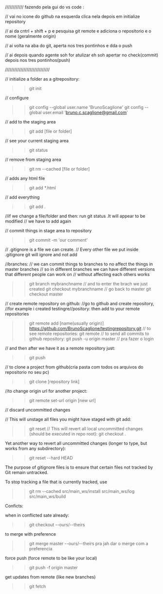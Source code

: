 //////////// fazendo pela gui do vs code :

// vai no icone do github na esquerda clica nela depois em initialize repository

// ai da cntrl + shift + p  e pesquisa git remote e adiciona o repositorio e o nome (geralmente origin)

// ai volta na aba do git, aperta nos tres pontinhos e dda o push

// ai depois quando agente soh for atulizar eh soh apertar no check(commit) depois nos tres pontinhos(push)

/////////////////////////////

// initialize a folder as a gitrepository:
>> git init

// configure
>> git config --global user.name 'BrunoScaglione'
>> git config --global user.email 'bruno.c.scaglione@gmail.com'

// add to the staging area 
>> git add [file or folder]

// see your current staging area
>> git status

// remove from staging area 
>> git rm --cached [file or folder]

// adds any html file 
>> git add *.html 

// add everything
>> git add .

//if we change a file/folder and then: run git status .It will appear to be modified
// we have to add again

// commit things in stage area to repository
>> git commit -m 'our comment'

// .gitignore is a file we can create.
// Every other file we put inside .gitignore git will ignore and not add 

//branches:
// we can commit things to branches to no affect the things in master branches
// so in different branches we can have different versions that different people can work on 
// without affecting each others works
>> git branch mybranchname
// and to enter the brach we just created
>> git checkout mybranchname
// go back to master
>> git checkout master


// create remote repository on github:
//go to github and create repository,
//for example i created testingre//pository:
then add to your remote repositories
>> git remote add [name(usually origin)] https://github.com/BrunoScaglione/testingrepository.git
// to see remote repositories:
>> git remote 
// to send all commits to github repository:
>>git push -u origin master
// pra fazer o login

// and then after we have it as a remote repository just:
>> git push

// to clone a project from github(cria pasta com todos os arquivos do repositorio no seu pc)
>> git clone [repository link]

//to change origin url  for another project:
>> git remote set-url origin [new url]


// discard uncommitted changes

// This will unstage all files you might have staged with git add:
>> git reset
// This will revert all local uncommitted changes (should be executed in repo root):
>> git checkout .

Yet another way to revert all uncommitted changes (longer to type, but works from any subdirectory):

>> git reset --hard HEAD


The purpose of gitignore files is to ensure that certain files not tracked by Git remain untracked.

To stop tracking a file that is currently tracked, use 
>> git rm --cached src/main_ws/install src/main_ws/log src/main_ws/build

Conficts:

when in conflicted sate already:
>> git checkout --ours/--theirs

to merge with preference
>> git merge master --ours/--theirs pra jah dar o merge com a preferencia

force push (force remote to be like your local)
>> git push -f origin master

get updates from remote (like new branches)
>> git fetch
